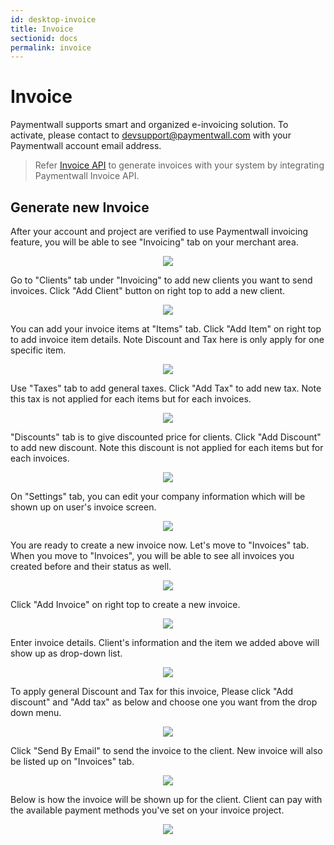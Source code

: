 ```yaml
---
id: desktop-invoice
title: Invoice
sectionid: docs
permalink: invoice
---
```


# Invoice

Paymentwall supports smart and organized e-invoicing solution. To activate, 
please contact to devsupport@paymentwall.com with your Paymentwall account email address.
> Refer [Invoice API](/paymentwall.github.io/API-Reference#section-invoice) to generate invoices with your system by integrating Paymentwall Invoice API.

## Generate new Invoice
After your account and project are verified to use Paymentwall invoicing feature, 
you will be able to see "Invoicing" tab on your merchant area.

<div class="docs-img" style="text-align: center;">
    <img src="/paymentwall.github.io/textures/pic/invoice/invoice_menu.png">
</div>

Go to "Clients" tab under "Invoicing" to add new clients you want to send invoices. 
Click "Add Client" button on right top to add a new client. 

<div class="docs-img" style="text-align: center;">
    <img src="/paymentwall.github.io/textures/pic/invoice/invoice_client.png" style="max-width: 100%">
</div>

You can add your invoice items at "Items" tab. Click "Add Item" on right top to add invoice item details.
Note Discount and Tax here is only apply for one specific item.

<div class="docs-img" style="text-align: center;">
    <img src="/paymentwall.github.io/textures/pic/invoice/invoice_item.png" style="max-width: 100%">
</div>

Use "Taxes" tab to add general taxes. Click "Add Tax" to add new tax. Note this tax is not applied for each items but for each invoices.

<div class="docs-img" style="text-align: center;">
    <img src="/paymentwall.github.io/textures/pic/invoice/invoice_tax.png" style="max-width: 100%">
</div>

"Discounts" tab is to give discounted price for clients. Click "Add Discount" to add new discount. Note this discount is not applied for each items but for each invoices.

<div class="docs-img" style="text-align: center;">
    <img src="/paymentwall.github.io/textures/pic/invoice/invoice_discount.png" style="max-width: 100%">
</div>

On "Settings" tab, you can edit your company information which will be shown up on user's invoice screen.

<div class="docs-img" style="text-align: center;">
    <img src="/paymentwall.github.io/textures/pic/invoice/invoice_setting.png" style="max-width: 100%">
</div>

You are ready to create a new invoice now.
Let's move to "Invoices" tab.
When you move to "Invoices", you will be able to see all invoices you created before and their status as well.

<div class="docs-img" style="text-align: center;">
    <img src="/paymentwall.github.io/textures/pic/invoice/invoice_list.png" style="max-width: 100%">
</div>

Click "Add Invoice" on right top to create a new invoice.

<div class="docs-img" style="text-align: center;">
    <img src="/paymentwall.github.io/textures/pic/invoice/invoice_blank.png" style="max-width: 100%">
</div>

Enter invoice details. Client's information and the item we added above will show up as drop-down list.

<div class="docs-img" style="text-align: center;">
    <img src="/paymentwall.github.io/textures/pic/invoice/invoice_new.png" style="max-width: 100%">
</div>

To apply general Discount and Tax for this invoice, Please click "Add discount" and "Add tax" as below and choose one you want from the drop down menu.

<div class="docs-img" style="text-align: center;">
    <img src="/paymentwall.github.io/textures/pic/invoice/invoice_discount_tax.png" style="max-width: 100%">
</div>

Click "Send By Email" to send the invoice to the client.
New invoice will also be listed up on "Invoices" tab.

<div class="docs-img" style="text-align: center;">
    <img src="/paymentwall.github.io/textures/pic/invoice/invoice_new_list.png" style="max-width: 100%">
</div>

Below is how the invoice will be shown up for the client.
Client can pay with the available payment methods you've set on your invoice project.

<div class="docs-img" style="text-align: center;">
    <img src="/paymentwall.github.io/textures/pic/invoice/invoice_result.png" style="max-width: 100%">
</div>
